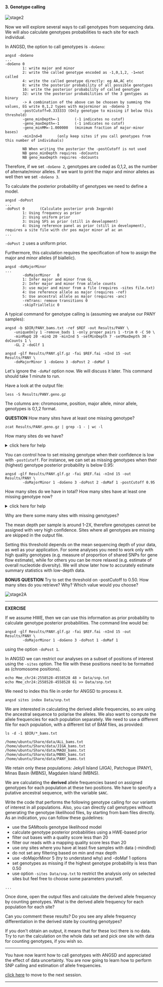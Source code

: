 
#### 3. Genotype calling

![stage2](../files/stage2.png)

Now we will explore several ways to call genotypes from sequencing data.
We will also calculate genotypes probabilities to each site for each individual.

In ANGSD, the option to call genotypes is `-doGeno`:
```
angsd -doGeno
...
-doGeno 0
        1: write major and minor
        2: write the called genotype encoded as -1,0,1,2, -1=not called
        4: write the called genotype directly: eg AA,AC etc
        8: write the posterior probability of all possible genotypes
        16: write the posterior probability of called genotype
        32: write the posterior probabilities of the 3 gentypes as binary
        -> A combination of the above can be choosen by summing the values, EG write 0,1,2 types with majorminor as -doGeno 3
        -postCutoff=0.333333 (Only genotype to missing if below this threshold)
        -geno_minDepth=-1       (-1 indicates no cutof)
        -geno_maxDepth=-1       (-1 indicates no cutof)
        -geno_minMM=-1.000000   (minimum fraction af major-minor bases)
        -minInd=0       (only keep sites if you call genotypes from this number of individuals)

        NB When writing the posterior the -postCutoff is not used
        NB geno_minDepth requires -doCounts
        NB geno_maxDepth requires -doCounts
```

Therefore, if we set `-doGeno 2`, genotypes are coded as 0,1,2, as the number of alternate/minor alleles.
If we want to print the major and minor alleles as well then we set `-doGeno 3`.

To calculate the posterior probability of genotypes we need to define a model.
```
angsd -doPost
...
-doPost 0       (Calculate posterior prob 3xgprob)
        1: Using frequency as prior
        2: Using uniform prior
        3: Using SFS as prior (still in development)
        4: Using reference panel as prior (still in development), requires a site file with chr pos major minor af ac an
...
```
`-doPost 2` uses a uniform prior.

Furthermore, this calculation requires the specification of how to assign the major and minor alleles (if biallelic).
```
angsd -doMajorMinor
...
        -doMajorMinor   0
        1: Infer major and minor from GL
        2: Infer major and minor from allele counts
        3: use major and minor from a file (requires -sites file.txt)
        4: Use reference allele as major (requires -ref)
        5: Use ancestral allele as major (requires -anc)
        -rmTrans: remove transitions 0
        -skipTriallelic 0
```

A typical command for genotype calling is (assuming we analyse our PANY samples):
```
angsd -b $DIR/PANY_bams.txt -ref $REF -out Results/PANY \
	-uniqueOnly 1 -remove_bads 1 -only_proper_pairs 1 -trim 0 -C 50 \
    -minMapQ 20 -minQ 20 -minInd 5 -setMinDepth 7 -setMaxDepth 30 -doCounts 1 \
	-GL 2 -doGlf 1

angsd -glf Results/PANY.glf.gz -fai $REF.fai -nInd 15 -out Results/PANY \
	-doMajorMinor 1 -doGeno 3 -doPost 2 -doMaf 1
```
Let's ignore the `-doMaf` option now. We will discuss it later.
This command should take 1 minute to run.

Have a look at the output file:
```
less -S Results/PANY.geno.gz
```
The columns are: chromosome, position, major allele, minor allele, genotypes is 0,1,2 format.

**QUESTION**
How many sites have at least one missing genotype?
```
zcat Results/PANY.geno.gz | grep -1 - | wc -l
```
How many sites do we have?

<details>

<summary> click here for help </summary>

```
zcat Results/PANY.geno.gz | wc -l
```
Why is that?

</details>

You can control how to set missing genotype when their confidence is low with `-postCutoff`.
For instance, we can set as missing genotypes when their (highest) genotype posterior probability is below 0.95:
```
angsd -glf Results/PANY.glf.gz -fai $REF.fai -nInd 15 -out Results/PANY \
        -doMajorMinor 1 -doGeno 3 -doPost 2 -doMaf 1 -postCutoff 0.95
```

How many sites do we have in total?
How many sites have at least one missing genotype now?

<details>

<summary> click here for help </summary>

```
zcat Results/PANY.geno.gz | wc -l
zcat Results/PANY.geno.gz | grep -1 - | wc -l
```

</details>

Why are there some many sites with missing genotypes?

The mean depth per sample is around 1-2X, therefore genotypes cannot be assigned with very high confidence.
Sites where all genotypes are missing are skipped in the output file.

Setting this threshold depends on the mean sequencing depth of your data, as well as your application.
For some analyses you need to work only with high quality genotypes (e.g. measure of proportion of shared SNPs for gene flow estimate), while for others you can be more relaxed (e.g. estimate of overall nucleotide diversity).
We will show later how to accurately estimate summary statistics with low-depth data.

**BONUS QUESTION**
Try to set the threshold on -postCutoff to 0.50. How many sites do you retrieve? Why? Which value would you choose?


![stage2A](../files/stage2A.png)

--------------------------------

**EXERCISE**

If we assume HWE, then we can use this information as prior probability to calculate genotype posterior probabilities.
The command line would be:
```
angsd -glf Results/PANY.glf.gz -fai $REF.fai -nInd 15 -out Results/PANY \
        -doMajorMinor 1 -doGeno 3 -doPost 1 -doMaf 1
```
using the option `-doPost 1`.

In ANGSD we can restrict our analyses on a subset of positions of interest using the `-sites` option.
The file with these positions need to be formatted as (chromosome positions).
```
echo Mme_chr24:2558528-4558528 48 > Data/snp.txt
echo Mme_chr24:2558528-4558528 61 >> Data/snp.txt
```
We need to index this file in order for ANGSD to process it.
```
angsd sites index Data/snp.txt
```

We are interested in calculating the derived allele frequencies, so are using the ancestral sequence to polarise the alleles.
We also want to compute the allele frequencies for each population separately.
We need to use a different file for each population, with a different list of BAM files, as provided:
```
ls -d -1 $DIR/*_bams.txt
```
```
/home/ubuntu/Share/data/ALL_bams.txt
/home/ubuntu/Share/data/JIGA_bams.txt
/home/ubuntu/Share/data/MAQU_bams.txt
/home/ubuntu/Share/data/MBNS_bams.txt
/home/ubuntu/Share/data/PANY_bams.txt
```
We retain only these populations: Jekyll Island (JIGA), Patchogue (PANY), Minas Basin (MBNS), Magdalen Island (MBNS).

We are calculating the **derived** allele frequencies based on assigned genotypes for each population at these two positions.
We have to specify a putative ancestral sequence, with the variable `$ANC`.

Write the code that performs the following genotype calling for our variants of interest in all populations.
Also, you can directly call genotypes without generating the genotype likelihood files, by starting from bam files directly.
As an indication, you can follow these guidelines:
- use the SAMtools genotype likelihood model
- calculate genotype posterior probabilities using a HWE-based prior
- filter out bases with a quality score less than 20
- filter our reads with a mapping quality score less than 20
- use ony sites where you have at least five samples with data (-mindInd)
- do not set any filtering based on min and max depth
- use -doMajorMinor 5 (try to understand why) and -doMaf 1 options
- set genotypes as missing if the highest genotype probability is less than 0.50
- use option `-sites Data/snp.txt` to restrict the analysis only on selected sites
but feel free to choose some parameters yourself.

```
...
```

Once done, open the output files and calculate the derived allele frequency by counting genotypes.
What is the derived allele frequency for each population for each site?

Can you comment these results?
Do you see any allele frequency differentiation in the derived state by counting genotypes?

If you don't obtain an output, it means that for these loci there is no data. Try to run the calculation on the whole data set and pick one site with data for counting genotypes, if you wish so.

----------------------------

You have now learnt how to call genotypes with ANGSD and appreciated the effect of data uncertainty.
You are now going to learn how to perform SNP calling and estimation of allele frequencies.

[click here](https://github.com/nt246/physalia-lcwgs/blob/main/day_2/markdowns/04_snp.md) to move to the next session.

------------------------------------



